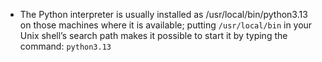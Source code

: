 - The Python interpreter is usually installed as /usr/local/bin/python3.13 on those machines where it is available; 
putting `/usr/local/bin` in your Unix shell’s search path makes it possible to start it by typing the 
command: `python3.13`

